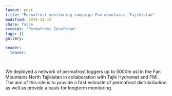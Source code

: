 ```yaml
---
layout: post
title: "Permafrost monitoring campaign Fan mountains, Tajikistan"
modified: 2019-11-13
share: false
excerpt: "Permafrost Zerafshan"
tags: []
gallery:

header:
  teaser: 

---
```


We deployed a network of permafrost loggers up to 5000m asl in the Fan Mountains North Tajikistan in collaboration with Tajik Hydromet and FMI. The aim of this site is to provide a first estimate of permafrost distribribution as well as provide a basis for longterm monitoring.

<script src="https://cdn.jsdelivr.net/npm/publicalbum@latest/embed-ui.min.js" async></script>
<div class="pa-gallery-player-widget" style="width:100%; height:480px; display:none;"
  data-link="https://photos.app.goo.gl/B5eve11hujQT1AV8A"
  data-title="Fan mountains 2019"
  data-description="31 new photos added to shared album"
  data-delay="2">
  <object data="https://lh3.googleusercontent.com/2rFeytg5HeSTphAtdRFVPG48JHuonQTGRZJp9Spl48FDASJlyLaRJs1Nf4idpAjdWfg_ViyZ8hCkbbUHG-y6F53DDqcRuLs2A6y3bP6jUxPszQvzOout-wTUhS7ax9x9XUW-OQNfbuI=w1920-h1080"></object>
  <object data="https://lh3.googleusercontent.com/eQNvEt79z32DsF7q6f-_jrtarCvmZ7Kn4WSTl21provt145d4-jvOBQZ8tB-O0zG2bPbkh0XrumZ1uFuzWcCfL9cllyt6fopqCGuRVqo9TY8aRKioD369k-0jkV52boUw9DRuPLbFfU=w1920-h1080"></object>
  <object data="https://lh3.googleusercontent.com/Ex3DFv44hLF5HFyq40cVdx-Ub87YL_lVEqrV8SWfnh9FPmxZdLTMzOsVenSd1RuyGT5NfPQ0yzA_j9Zc_PSbbG7e-eEpKTkJCJ74qWTy8J2ktt7Uft6V4uQKHfZP7ZF8OeLEPFuqCxc=w1920-h1080"></object>
  <object data="https://lh3.googleusercontent.com/1WvM2KtMTVknbBMCdHg5Ot_r9L49nxC-ykDytRnQ7qSI3Yw1RQQWRucZFD66HRwYsSAYDbFrUFccHI051qVUxAr82Dp497_X9CSNpcu5z80FuO29ZnQehvrb1dXiHXBy3_Fb96HOOSI=w1920-h1080"></object>
  <object data="https://lh3.googleusercontent.com/e5nL0mH8q3I3j8D5U0GtImyoRjRJkUb3Nwx4gCna4pEj6UybYDEsIMHcqjsbaokfeikBpDJ8h3XuolRs3iMeL6AT9iv9AVSQSII87k-xZsavPDt6BO0ZEJg67_jtLZR44LVHyWbmeUQ=w1920-h1080"></object>
  <object data="https://lh3.googleusercontent.com/6qiM1KodMWI8kZF8BZ5dhsN_WHG59DlXpxkxc6Swpu30PzFnYFw200UTSOtT-El5MSpxUKKKTkvEuvpD5YX2Mvv7ANiffSY6GRifP46SsQQ9xhO3F3k9CWHWMZrA2vpkihYkm4ej3NQ=w1920-h1080"></object>
  <object data="https://lh3.googleusercontent.com/wlbVTt1K3hpFtDogHSsXHkeDELwql7PX1HP9ems6cOSSnavljqiI7f4MFY2nWlLHDOh7ljo9Bw1oZOzMpVARF9hp5J7Bz6VgZK3HwjuSAzqddLMCxMJyn-0yoYJYTYLiV_Jl_8D0Ru8=w1920-h1080"></object>
  <object data="https://lh3.googleusercontent.com/9QKojFQlBEanHrXGd5_bLNR-e2_rqEg8_8TjrMsm7e9YWNAspTVg8CjbL08p5csVxIKsyotj0HV4RYRFPECWbhGI0lqds3jRsbuqimLHfQGvbGOr3eF6d1mQVvYaT1NmSWzPHGNFZhQ=w1920-h1080"></object>
  <object data="https://lh3.googleusercontent.com/rMW6CVmeGR9Vf8NM3MtKdKb8lF4l3tIMe7Bx_I2CDMF96GRoutSVdjMFLbpGMV8Cg3g-dXcXn95RXQnYa56g1uR7-K2lvdGHB4cc4yRe1lX6jEV2iz-6KkYniEJ60B3XIgD97y-Ku5M=w1920-h1080"></object>
  <object data="https://lh3.googleusercontent.com/_i6IO_V1tgRWIpgGA4jhytLOg9WWFaQyCaRSPjQgmzCBCp6OkZA2dbRVKz3ygxwcvVELVJUGxopQ5P7EXi6Ixc6_7EZyW4zOMY73fp2TrQD8yan9k7iNwJ5joL8jZDfWtwiOjAfkL4s=w1920-h1080"></object>
  <object data="https://lh3.googleusercontent.com/25DTA4bj6SSp4WaStc_JDO4_KJV13ZxdJOiy-4yAAP_EPvrO624VtugJqln1jvZAURrN8dgIPNmHDhCLuP8-o8c7_xmB3KPmrnPS1p9fA0rYZhnXUsybp1MKbY1g1bw8M5mCf0qCjgA=w1920-h1080"></object>
  <object data="https://lh3.googleusercontent.com/VqXnvGyWkUD8y0U0y6yTZzwkuZkRs0D8rk4JtjMwZNUuy_ypfvOXcW6mNRcpTMcXj2VSuDLxJe16ifo3ffmrsJyKyKDXMsSVMywon2weRcERxV2D5oRRfp8ZqQQUa9dYquQVq3hH8UI=w1920-h1080"></object>
  <object data="https://lh3.googleusercontent.com/5_DxYD2e42p14yUHJ4wfoxBbd9E9oJ5ERfPu1bPISzAPa-6wgXM_cdXfXd2DKvjA6RXKmy0UoA8XXmkrqzqpQ6oBXZbI2GFSqA8VuKpsHSAtzk0zWbbaVehPPzTp4IIrIen2ZuY2Vh8=w1920-h1080"></object>
  <object data="https://lh3.googleusercontent.com/bRfDd4ouwa8vg6TpltcSqs5IBDe2B2YRKrPp_cin58k-6yhNzmd2PSlZkOtTO7YFik9Buq-AfVXxQ__weNpEqdgTcmjfNl3ze73hqjqsvSlZDxJEOuGnMWDldusZlGrBghexk4xdA-U=w1920-h1080"></object>
  <object data="https://lh3.googleusercontent.com/vR6ACu9MWM9nmqmhwFVNkOJ6IKvsOZA_TkzCidFrI53j7J7OgbkcbC4ChwI64N5iqKySfC4w-Os76NP_0whLG2b5n-ReBpy5yycL3n_J2vohsGfn_HY0pKm13DOaqctEmrUO69yPSGM=w1920-h1080"></object>
  <object data="https://lh3.googleusercontent.com/LpAk2_hjNaqL-B1IGWm8hUCvMKROr2j4rgZc3YqbHhQCogDWDvP4h-0Um51R60V3oZvjJWLgZEIStEz637PgrbTOce-lymF05PQnj7ne5XLsarnjpM-kbYr3Ts6Ebd7u200aZj0MmcE=w1920-h1080"></object>
  <object data="https://lh3.googleusercontent.com/fvtEmui_tra9LYhdXuIy0nZ-WEomgxN5Gpkr51VDXT29DfJovDZcG_6_AghecoPejiek2y5cpkD3eJEUKzzBftOZFyJAw9jaR_HpOS-XslRZyuZLM6Aia7Cg_Pfu0BCp2YQJ6ivgi0I=w1920-h1080"></object>
  <object data="https://lh3.googleusercontent.com/A3dTpDa3c_3d17m-QItjNk8F52Pyc2tFs8AyuyEfU65SqjIXKfu0OxAZXqhk4E8NFVHxvKCb4i4HiwO2OdTJyW73oZmnDyzmZ5-DlgKydIWOOWcTa1wNffzTC_UFEbum0DbaTNwSoE4=w1920-h1080"></object>
  <object data="https://lh3.googleusercontent.com/AiPSFDzAR9gf5rbkca8_gYOyMSDNoLMHPk_VyGZfIDit-TRU7dza6bb05qM_zdCx0iMN3jVliKcjE6HibXA5SacRn6pSwmGeXog1Sptpw0rThE8SyOkzORWyu1sn1ku5oxV3OQkWQ50=w1920-h1080"></object>
  <object data="https://lh3.googleusercontent.com/tiJX8sBb84L2qUpPYFkYuPlMapKMB-hElZwzL-2Al3kwQivRfepOjO12qfxl4uj9leAnEfpW_ObjNIbRF3Ydg0-cDfS6I9RaeOC99OMkQg6JN7z3oE7bZm6E0V_R82W7X4i-FrgkM9E=w1920-h1080"></object>
  <object data="https://lh3.googleusercontent.com/4Xf4sz-df_Bv8dfT02OotcseonB60ncIpLpPM7z5HaxcyGVoVwqsml3U1loG7wHOLljEpdGnHuH4aLQlQkoYYj6kL9fDAm0zzaU1yX2VKxLi6Pm43pUMwPxEjMBLPHh7bECaCsei6mw=w1920-h1080"></object>
  <object data="https://lh3.googleusercontent.com/b0ZsgOSSNGufQm6oqj1VdIVM_Nrmt5LRQA_6IErSdVP6lY1gf5uIcWQim-Oqv_kwA5AWD6exODVVWitYGCNzH3J46FE52C5Fy1G_CIx0VJDQEdCilgn90KIwwEU9nDY02dPNv_WnZYY=w1920-h1080"></object>
  <object data="https://lh3.googleusercontent.com/Yk_Xa9mJhCYs--nS1NBQqygI6q8Of5jNOTgHSnBdqHYWVaTORk7u3RUEWske0nYR-WY3W2WroWwovQe2n_myH0gkJwQUCspO36GZCsASVChyr8xvaMfqOVS19_rBmDx2Hr46Uie70UU=w1920-h1080"></object>
  <object data="https://lh3.googleusercontent.com/oEB2M6cgvVibG2Z7Po3T2dXTirBLHCA4touSUNDzzWW-VvRxD6P8lpjE766Zcc_BtAzUndVXKKI-3RBIvBHSiffm-bHs0xf2Fr8pTfmbZowqjaTJa3QMQTZRBI5RmOpAfcxZDDi51aw=w1920-h1080"></object>
  <object data="https://lh3.googleusercontent.com/zLr75tDc9USaw0U0aqWnRvXc--GSLWKIUh-VnFwVpC2wol2AzYTyhwpH6tYnn-f4TcaFDS_C8rcroJVpdNEIjgNX1DjltKyNHJSg4xN1-LzsIDYcpTIRj3r7k-vwIuGX_Y382ZBtJEo=w1920-h1080"></object>
  <object data="https://lh3.googleusercontent.com/nzqm2AWNhIg2kTcIw65Hwduk_quxncrENqX-cDPbJtGzuLkmIc_0Gnnwyc_c5pk6uLxB9go-a0sfa1qBHrsM7I9r9zYpL-hP6UXfhEKffN44jvIxYnMoJfXXrczFTvvWZPvmwpABbmM=w1920-h1080"></object>
  <object data="https://lh3.googleusercontent.com/IVwP74wahly-CLW-V0fv-SR9ub7yAHfEGZgN3QLctT_UytHArZHwp9myhABgtO4XAEStMZnqzE432pIM3w0Z_P0FKLgtw2VH5XRkM_BoQWOuv8qAg8_6VvckI0I0visu4mRn1cc1XSg=w1920-h1080"></object>
  <object data="https://lh3.googleusercontent.com/8-glxfRAhszLEiQdk-cvI5zRSC39wGWpYVUWPj86WRicZbM8lA9QMnyq1X3ApDqZ3mSVeXLHpb5aQjaFMLRs-mMfG6aS4hErrFEtmoEo5Q0XqSSmvPkjP5dw_RadZMo__5_eyyGdgvY=w1920-h1080"></object>
  <object data="https://lh3.googleusercontent.com/GkjVM9OTzElvLNX2Ip0LbX7F8XldM1he7I1Qw_02hqJdIdmeajL5c4UdQ1Yxjy3U_HR8HraB6PR5oyLMhen34x5-pWtJRqf-_DT3EpRsHIhEClZzeEo89G4-fLeZcrfO8_EYc3Ix6BA=w1920-h1080"></object>
  <object data="https://lh3.googleusercontent.com/u7x06Mu1yEHbMfJqIFizGII07Qgawfo9G2d2gi-1i288KBvLniOzsotwvhPM9lSgfYTes-NE5cywqNe4xWtxdsrut7eZzQHLmUs-6hNwQCCb9-KW17hl-xgKLKemE0OqaIM3dqMREhU=w1920-h1080"></object>
  <object data="https://lh3.googleusercontent.com/9t6Cc0BIi9NIH0g9XtFGMs7cYgWP8-dgUgkliCaN8SuQlycQoxYJw3e31yjsVRdhRlY_RKN5RQzUMkKguvpVDf_knHcw2sOy4CABoy2BiXKieRG7zOfiS3A9f6FjRf3ajGM7cOR92XY=w1920-h1080"></object>
</div>
